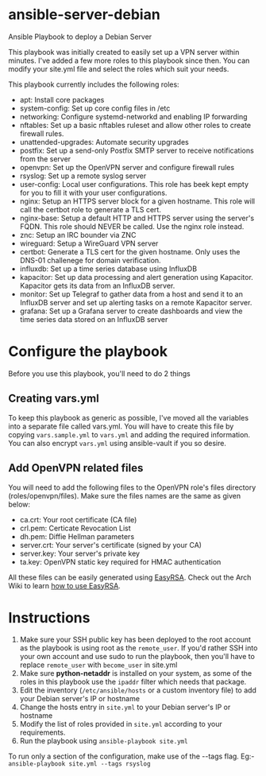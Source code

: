 # ansible-server-debian
Ansible Playbook to deploy a Debian Server

This playbook was initially created to easily set up a VPN server within minutes. I've added a few more roles to this playbook since then. You can modify your site.yml file and select the roles which suit your needs.

This playbook currently includes the following roles:
- apt: Install core packages
- system-config: Set up core config files in /etc
- networking: Configure systemd-networkd and enabling IP forwarding
- nftables: Set up a basic nftables ruleset and allow other roles to create firewall rules.
- unattended-upgrades: Automate security upgrades
- postfix: Set up a send-only Postfix SMTP server to receive notifications from the server
- openvpn: Set up the OpenVPN server and configure firewall rules
- rsyslog: Set up a remote syslog server
- user-config: Local user configurations. This role has beek kept empty for you to fill it with your user configurations. 
- nginx: Setup an HTTPS server block for a given hostname. This role will call the certbot role to generate a TLS cert.
- nginx-base: Setup a default HTTP and HTTPS server using the server's FQDN. This role should NEVER be called. Use the nginx role instead.
- znc: Setup an IRC bounder via ZNC
- wireguard: Setup a WireGuard VPN server
- certbot: Generate a TLS cert for the given hostname. Only uses the DNS-01 challenege for domain verification.
- influxdb: Set up a time series database using InfluxDB
- kapacitor: Set up data processing and alert generation using Kapacitor. Kapacitor gets its data from an InfluxDB server.
- monitor: Set up Telegraf to gather data from a host and send it to an InfluxDB server and set up alerting tasks on a remote Kapacitor server.
- grafana: Set up a Grafana server to create dashboards and view the time series data stored on an InfluxDB server

# Configure the playbook
Before you use this playbook, you'll need to do 2 things

## Creating vars.yml
To keep this playbook as generic as possible, I've moved all the variables into a separate file called vars.yml. You will have to create this file by copying `vars.sample.yml` to `vars.yml` and adding the required information. You can also encrypt `vars.yml` using ansible-vault if you so desire.

## Add OpenVPN related files
You will need to add the following files to the OpenVPN role's files directory (roles/openvpn/files). Make sure the files names are the same as given below:

- ca.crt: Your root certificate (CA file)
- crl.pem: Certicate Revocation List
- dh.pem: Diffie Hellman parameters
- server.crt: Your server's certificate (signed by your CA)
- server.key: Your server's private key
- ta.key: OpenVPN static key required for HMAC authentication

All these files can be easily generated using [EasyRSA](https://github.com/OpenVPN/easy-rsa). Check out the Arch Wiki to learn [how to use EasyRSA](https://wiki.archlinux.org/index.php/Easy-RSA).

# Instructions
1. Make sure your SSH public key has been deployed to the root account as the playbook is using root as the `remote_user`. If you'd rather SSH into your own account and use sudo to run the playbook, then you'll have to replace `remote_user` with `become_user` in site.yml
2. Make sure **python-netaddr** is installed on your system, as some of the roles in this playbook use the `ipaddr` filter which needs that package.
3. Edit the inventory (`/etc/ansible/hosts` or a custom inventory file) to add your Debian server's IP or hostname
4. Change the hosts entry in `site.yml` to your Debian server's IP or hostname 
5. Modify the list of roles provided in `site.yml` according to your requirements.
6. Run the playbook using `ansible-playbook site.yml`

To run only a section of the configuration, make use of the --tags flag. Eg:- `ansible-playbook site.yml --tags rsyslog`
